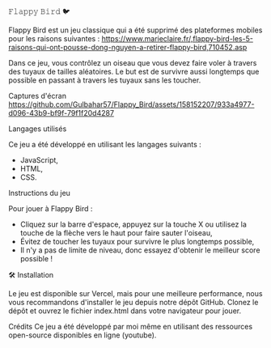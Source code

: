 𝙵𝚕𝚊𝚙𝚙𝚢 𝙱𝚒𝚛𝚍 🐦

Flappy Bird est un jeu classique qui a été supprimé des plateformes mobiles pour les raisons suivantes : https://www.marieclaire.fr/,flappy-bird-les-5-raisons-qui-ont-pousse-dong-nguyen-a-retirer-flappy-bird,710452.asp 

Dans ce jeu, vous contrôlez un oiseau que vous devez faire voler à travers des tuyaux de tailles aléatoires. Le but est de survivre aussi longtemps que possible en passant à travers les tuyaux sans les toucher.

Captures d'écran
https://github.com/Gulbahar57/Flappy_Bird/assets/158152207/933a4977-d096-43b9-bf9f-79f1f20d4287


Langages utilisés

Ce jeu a été développé en utilisant les langages suivants :
- JavaScript,
- HTML,
- CSS.
  
Instructions du jeu

Pour jouer à Flappy Bird :
- Cliquez sur la barre d'espace, appuyez sur la touche X ou utilisez la touche de la flèche vers le haut pour faire sauter l'oiseau,
- Évitez de toucher les tuyaux pour survivre le plus longtemps possible,
- Il n'y a pas de limite de niveau, donc essayez d'obtenir le meilleur score possible !

🛠️ Installation

Le jeu est disponible sur Vercel, mais pour une meilleure performance, nous vous recommandons d'installer le jeu depuis notre dépôt GitHub. Clonez le dépôt et ouvrez le fichier index.html dans votre navigateur pour jouer.

Crédits
Ce jeu a été développé par moi même en utilisant des ressources open-source disponibles en ligne (youtube).
